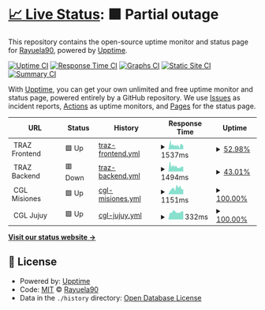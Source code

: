 # [📈 Live Status](https://Rayuela90.github.io/upptime-sacvefor): <!--live status--> **🟧 Partial outage**

This repository contains the open-source uptime monitor and status page for [Rayuela90](https://Rayuela90.github.io/upptime-sacvefor), powered by [Upptime](https://github.com/upptime/upptime).

[![Uptime CI](https://github.com/Rayuela90/upptime-sacvefor/workflows/Uptime%20CI/badge.svg)](https://github.com/Rayuela90/upptime-sacvefor/actions?query=workflow%3A%22Uptime+CI%22)
[![Response Time CI](https://github.com/Rayuela90/upptime-sacvefor/workflows/Response%20Time%20CI/badge.svg)](https://github.com/Rayuela90/upptime-sacvefor/actions?query=workflow%3A%22Response+Time+CI%22)
[![Graphs CI](https://github.com/Rayuela90/upptime-sacvefor/workflows/Graphs%20CI/badge.svg)](https://github.com/Rayuela90/upptime-sacvefor/actions?query=workflow%3A%22Graphs+CI%22)
[![Static Site CI](https://github.com/Rayuela90/upptime-sacvefor/workflows/Static%20Site%20CI/badge.svg)](https://github.com/Rayuela90/upptime-sacvefor/actions?query=workflow%3A%22Static+Site+CI%22)
[![Summary CI](https://github.com/Rayuela90/upptime-sacvefor/workflows/Summary%20CI/badge.svg)](https://github.com/Rayuela90/upptime-sacvefor/actions?query=workflow%3A%22Summary+CI%22)

With [Upptime](https://upptime.js.org), you can get your own unlimited and free uptime monitor and status page, powered entirely by a GitHub repository. We use [Issues](https://github.com/Rayuela90/upptime-sacvefor/issues) as incident reports, [Actions](https://github.com/Rayuela90/upptime-sacvefor/actions) as uptime monitors, and [Pages](https://Rayuela90.github.io/upptime-sacvefor) for the status page.

<!--start: status pages-->
<!-- This summary is generated by Upptime (https://github.com/upptime/upptime) -->
<!-- Do not edit this manually, your changes will be overwritten -->
<!-- prettier-ignore -->
| URL | Status | History | Response Time | Uptime |
| --- | ------ | ------- | ------------- | ------ |
| <img alt="" src="https://favicons.githubusercontent.com/null" height="13"> TRAZ Frontend | 🟩 Up | [traz-frontend.yml](https://github.com/Rayuela90/upptime-sacvefor/commits/HEAD/history/traz-frontend.yml) | <details><summary><img alt="Response time graph" src="./graphs/traz-frontend/response-time-week.png" height="20"> 1537ms</summary><br><a href="https://Rayuela90.github.io/upptime-sacvefor/history/traz-frontend"><img alt="Response time 1537" src="https://img.shields.io/endpoint?url=https%3A%2F%2Fraw.githubusercontent.com%2FRayuela90%2Fupptime-sacvefor%2FHEAD%2Fapi%2Ftraz-frontend%2Fresponse-time.json"></a><br><a href="https://Rayuela90.github.io/upptime-sacvefor/history/traz-frontend"><img alt="24-hour response time 1537" src="https://img.shields.io/endpoint?url=https%3A%2F%2Fraw.githubusercontent.com%2FRayuela90%2Fupptime-sacvefor%2FHEAD%2Fapi%2Ftraz-frontend%2Fresponse-time-day.json"></a><br><a href="https://Rayuela90.github.io/upptime-sacvefor/history/traz-frontend"><img alt="7-day response time 1537" src="https://img.shields.io/endpoint?url=https%3A%2F%2Fraw.githubusercontent.com%2FRayuela90%2Fupptime-sacvefor%2FHEAD%2Fapi%2Ftraz-frontend%2Fresponse-time-week.json"></a><br><a href="https://Rayuela90.github.io/upptime-sacvefor/history/traz-frontend"><img alt="30-day response time 1537" src="https://img.shields.io/endpoint?url=https%3A%2F%2Fraw.githubusercontent.com%2FRayuela90%2Fupptime-sacvefor%2FHEAD%2Fapi%2Ftraz-frontend%2Fresponse-time-month.json"></a><br><a href="https://Rayuela90.github.io/upptime-sacvefor/history/traz-frontend"><img alt="1-year response time 1537" src="https://img.shields.io/endpoint?url=https%3A%2F%2Fraw.githubusercontent.com%2FRayuela90%2Fupptime-sacvefor%2FHEAD%2Fapi%2Ftraz-frontend%2Fresponse-time-year.json"></a></details> | <details><summary><a href="https://Rayuela90.github.io/upptime-sacvefor/history/traz-frontend">52.98%</a></summary><a href="https://Rayuela90.github.io/upptime-sacvefor/history/traz-frontend"><img alt="All-time uptime 52.98%" src="https://img.shields.io/endpoint?url=https%3A%2F%2Fraw.githubusercontent.com%2FRayuela90%2Fupptime-sacvefor%2FHEAD%2Fapi%2Ftraz-frontend%2Fuptime.json"></a><br><a href="https://Rayuela90.github.io/upptime-sacvefor/history/traz-frontend"><img alt="24-hour uptime 52.98%" src="https://img.shields.io/endpoint?url=https%3A%2F%2Fraw.githubusercontent.com%2FRayuela90%2Fupptime-sacvefor%2FHEAD%2Fapi%2Ftraz-frontend%2Fuptime-day.json"></a><br><a href="https://Rayuela90.github.io/upptime-sacvefor/history/traz-frontend"><img alt="7-day uptime 52.98%" src="https://img.shields.io/endpoint?url=https%3A%2F%2Fraw.githubusercontent.com%2FRayuela90%2Fupptime-sacvefor%2FHEAD%2Fapi%2Ftraz-frontend%2Fuptime-week.json"></a><br><a href="https://Rayuela90.github.io/upptime-sacvefor/history/traz-frontend"><img alt="30-day uptime 52.98%" src="https://img.shields.io/endpoint?url=https%3A%2F%2Fraw.githubusercontent.com%2FRayuela90%2Fupptime-sacvefor%2FHEAD%2Fapi%2Ftraz-frontend%2Fuptime-month.json"></a><br><a href="https://Rayuela90.github.io/upptime-sacvefor/history/traz-frontend"><img alt="1-year uptime 52.98%" src="https://img.shields.io/endpoint?url=https%3A%2F%2Fraw.githubusercontent.com%2FRayuela90%2Fupptime-sacvefor%2FHEAD%2Fapi%2Ftraz-frontend%2Fuptime-year.json"></a></details>
| <img alt="" src="https://favicons.githubusercontent.com/null" height="13"> TRAZ Backend | 🟥 Down | [traz-backend.yml](https://github.com/Rayuela90/upptime-sacvefor/commits/HEAD/history/traz-backend.yml) | <details><summary><img alt="Response time graph" src="./graphs/traz-backend/response-time-week.png" height="20"> 1494ms</summary><br><a href="https://Rayuela90.github.io/upptime-sacvefor/history/traz-backend"><img alt="Response time 1494" src="https://img.shields.io/endpoint?url=https%3A%2F%2Fraw.githubusercontent.com%2FRayuela90%2Fupptime-sacvefor%2FHEAD%2Fapi%2Ftraz-backend%2Fresponse-time.json"></a><br><a href="https://Rayuela90.github.io/upptime-sacvefor/history/traz-backend"><img alt="24-hour response time 1494" src="https://img.shields.io/endpoint?url=https%3A%2F%2Fraw.githubusercontent.com%2FRayuela90%2Fupptime-sacvefor%2FHEAD%2Fapi%2Ftraz-backend%2Fresponse-time-day.json"></a><br><a href="https://Rayuela90.github.io/upptime-sacvefor/history/traz-backend"><img alt="7-day response time 1494" src="https://img.shields.io/endpoint?url=https%3A%2F%2Fraw.githubusercontent.com%2FRayuela90%2Fupptime-sacvefor%2FHEAD%2Fapi%2Ftraz-backend%2Fresponse-time-week.json"></a><br><a href="https://Rayuela90.github.io/upptime-sacvefor/history/traz-backend"><img alt="30-day response time 1494" src="https://img.shields.io/endpoint?url=https%3A%2F%2Fraw.githubusercontent.com%2FRayuela90%2Fupptime-sacvefor%2FHEAD%2Fapi%2Ftraz-backend%2Fresponse-time-month.json"></a><br><a href="https://Rayuela90.github.io/upptime-sacvefor/history/traz-backend"><img alt="1-year response time 1494" src="https://img.shields.io/endpoint?url=https%3A%2F%2Fraw.githubusercontent.com%2FRayuela90%2Fupptime-sacvefor%2FHEAD%2Fapi%2Ftraz-backend%2Fresponse-time-year.json"></a></details> | <details><summary><a href="https://Rayuela90.github.io/upptime-sacvefor/history/traz-backend">43.01%</a></summary><a href="https://Rayuela90.github.io/upptime-sacvefor/history/traz-backend"><img alt="All-time uptime 43.01%" src="https://img.shields.io/endpoint?url=https%3A%2F%2Fraw.githubusercontent.com%2FRayuela90%2Fupptime-sacvefor%2FHEAD%2Fapi%2Ftraz-backend%2Fuptime.json"></a><br><a href="https://Rayuela90.github.io/upptime-sacvefor/history/traz-backend"><img alt="24-hour uptime 43.01%" src="https://img.shields.io/endpoint?url=https%3A%2F%2Fraw.githubusercontent.com%2FRayuela90%2Fupptime-sacvefor%2FHEAD%2Fapi%2Ftraz-backend%2Fuptime-day.json"></a><br><a href="https://Rayuela90.github.io/upptime-sacvefor/history/traz-backend"><img alt="7-day uptime 43.01%" src="https://img.shields.io/endpoint?url=https%3A%2F%2Fraw.githubusercontent.com%2FRayuela90%2Fupptime-sacvefor%2FHEAD%2Fapi%2Ftraz-backend%2Fuptime-week.json"></a><br><a href="https://Rayuela90.github.io/upptime-sacvefor/history/traz-backend"><img alt="30-day uptime 43.01%" src="https://img.shields.io/endpoint?url=https%3A%2F%2Fraw.githubusercontent.com%2FRayuela90%2Fupptime-sacvefor%2FHEAD%2Fapi%2Ftraz-backend%2Fuptime-month.json"></a><br><a href="https://Rayuela90.github.io/upptime-sacvefor/history/traz-backend"><img alt="1-year uptime 43.01%" src="https://img.shields.io/endpoint?url=https%3A%2F%2Fraw.githubusercontent.com%2FRayuela90%2Fupptime-sacvefor%2FHEAD%2Fapi%2Ftraz-backend%2Fuptime-year.json"></a></details>
| <img alt="" src="https://favicons.githubusercontent.com/null" height="13"> CGL Misiones | 🟩 Up | [cgl-misiones.yml](https://github.com/Rayuela90/upptime-sacvefor/commits/HEAD/history/cgl-misiones.yml) | <details><summary><img alt="Response time graph" src="./graphs/cgl-misiones/response-time-week.png" height="20"> 1151ms</summary><br><a href="https://Rayuela90.github.io/upptime-sacvefor/history/cgl-misiones"><img alt="Response time 1151" src="https://img.shields.io/endpoint?url=https%3A%2F%2Fraw.githubusercontent.com%2FRayuela90%2Fupptime-sacvefor%2FHEAD%2Fapi%2Fcgl-misiones%2Fresponse-time.json"></a><br><a href="https://Rayuela90.github.io/upptime-sacvefor/history/cgl-misiones"><img alt="24-hour response time 1151" src="https://img.shields.io/endpoint?url=https%3A%2F%2Fraw.githubusercontent.com%2FRayuela90%2Fupptime-sacvefor%2FHEAD%2Fapi%2Fcgl-misiones%2Fresponse-time-day.json"></a><br><a href="https://Rayuela90.github.io/upptime-sacvefor/history/cgl-misiones"><img alt="7-day response time 1151" src="https://img.shields.io/endpoint?url=https%3A%2F%2Fraw.githubusercontent.com%2FRayuela90%2Fupptime-sacvefor%2FHEAD%2Fapi%2Fcgl-misiones%2Fresponse-time-week.json"></a><br><a href="https://Rayuela90.github.io/upptime-sacvefor/history/cgl-misiones"><img alt="30-day response time 1151" src="https://img.shields.io/endpoint?url=https%3A%2F%2Fraw.githubusercontent.com%2FRayuela90%2Fupptime-sacvefor%2FHEAD%2Fapi%2Fcgl-misiones%2Fresponse-time-month.json"></a><br><a href="https://Rayuela90.github.io/upptime-sacvefor/history/cgl-misiones"><img alt="1-year response time 1151" src="https://img.shields.io/endpoint?url=https%3A%2F%2Fraw.githubusercontent.com%2FRayuela90%2Fupptime-sacvefor%2FHEAD%2Fapi%2Fcgl-misiones%2Fresponse-time-year.json"></a></details> | <details><summary><a href="https://Rayuela90.github.io/upptime-sacvefor/history/cgl-misiones">100.00%</a></summary><a href="https://Rayuela90.github.io/upptime-sacvefor/history/cgl-misiones"><img alt="All-time uptime 100.00%" src="https://img.shields.io/endpoint?url=https%3A%2F%2Fraw.githubusercontent.com%2FRayuela90%2Fupptime-sacvefor%2FHEAD%2Fapi%2Fcgl-misiones%2Fuptime.json"></a><br><a href="https://Rayuela90.github.io/upptime-sacvefor/history/cgl-misiones"><img alt="24-hour uptime 100.00%" src="https://img.shields.io/endpoint?url=https%3A%2F%2Fraw.githubusercontent.com%2FRayuela90%2Fupptime-sacvefor%2FHEAD%2Fapi%2Fcgl-misiones%2Fuptime-day.json"></a><br><a href="https://Rayuela90.github.io/upptime-sacvefor/history/cgl-misiones"><img alt="7-day uptime 100.00%" src="https://img.shields.io/endpoint?url=https%3A%2F%2Fraw.githubusercontent.com%2FRayuela90%2Fupptime-sacvefor%2FHEAD%2Fapi%2Fcgl-misiones%2Fuptime-week.json"></a><br><a href="https://Rayuela90.github.io/upptime-sacvefor/history/cgl-misiones"><img alt="30-day uptime 100.00%" src="https://img.shields.io/endpoint?url=https%3A%2F%2Fraw.githubusercontent.com%2FRayuela90%2Fupptime-sacvefor%2FHEAD%2Fapi%2Fcgl-misiones%2Fuptime-month.json"></a><br><a href="https://Rayuela90.github.io/upptime-sacvefor/history/cgl-misiones"><img alt="1-year uptime 100.00%" src="https://img.shields.io/endpoint?url=https%3A%2F%2Fraw.githubusercontent.com%2FRayuela90%2Fupptime-sacvefor%2FHEAD%2Fapi%2Fcgl-misiones%2Fuptime-year.json"></a></details>
| <img alt="" src="https://favicons.githubusercontent.com/null" height="13"> CGL Jujuy | 🟩 Up | [cgl-jujuy.yml](https://github.com/Rayuela90/upptime-sacvefor/commits/HEAD/history/cgl-jujuy.yml) | <details><summary><img alt="Response time graph" src="./graphs/cgl-jujuy/response-time-week.png" height="20"> 332ms</summary><br><a href="https://Rayuela90.github.io/upptime-sacvefor/history/cgl-jujuy"><img alt="Response time 332" src="https://img.shields.io/endpoint?url=https%3A%2F%2Fraw.githubusercontent.com%2FRayuela90%2Fupptime-sacvefor%2FHEAD%2Fapi%2Fcgl-jujuy%2Fresponse-time.json"></a><br><a href="https://Rayuela90.github.io/upptime-sacvefor/history/cgl-jujuy"><img alt="24-hour response time 332" src="https://img.shields.io/endpoint?url=https%3A%2F%2Fraw.githubusercontent.com%2FRayuela90%2Fupptime-sacvefor%2FHEAD%2Fapi%2Fcgl-jujuy%2Fresponse-time-day.json"></a><br><a href="https://Rayuela90.github.io/upptime-sacvefor/history/cgl-jujuy"><img alt="7-day response time 332" src="https://img.shields.io/endpoint?url=https%3A%2F%2Fraw.githubusercontent.com%2FRayuela90%2Fupptime-sacvefor%2FHEAD%2Fapi%2Fcgl-jujuy%2Fresponse-time-week.json"></a><br><a href="https://Rayuela90.github.io/upptime-sacvefor/history/cgl-jujuy"><img alt="30-day response time 332" src="https://img.shields.io/endpoint?url=https%3A%2F%2Fraw.githubusercontent.com%2FRayuela90%2Fupptime-sacvefor%2FHEAD%2Fapi%2Fcgl-jujuy%2Fresponse-time-month.json"></a><br><a href="https://Rayuela90.github.io/upptime-sacvefor/history/cgl-jujuy"><img alt="1-year response time 332" src="https://img.shields.io/endpoint?url=https%3A%2F%2Fraw.githubusercontent.com%2FRayuela90%2Fupptime-sacvefor%2FHEAD%2Fapi%2Fcgl-jujuy%2Fresponse-time-year.json"></a></details> | <details><summary><a href="https://Rayuela90.github.io/upptime-sacvefor/history/cgl-jujuy">100.00%</a></summary><a href="https://Rayuela90.github.io/upptime-sacvefor/history/cgl-jujuy"><img alt="All-time uptime 100.00%" src="https://img.shields.io/endpoint?url=https%3A%2F%2Fraw.githubusercontent.com%2FRayuela90%2Fupptime-sacvefor%2FHEAD%2Fapi%2Fcgl-jujuy%2Fuptime.json"></a><br><a href="https://Rayuela90.github.io/upptime-sacvefor/history/cgl-jujuy"><img alt="24-hour uptime 100.00%" src="https://img.shields.io/endpoint?url=https%3A%2F%2Fraw.githubusercontent.com%2FRayuela90%2Fupptime-sacvefor%2FHEAD%2Fapi%2Fcgl-jujuy%2Fuptime-day.json"></a><br><a href="https://Rayuela90.github.io/upptime-sacvefor/history/cgl-jujuy"><img alt="7-day uptime 100.00%" src="https://img.shields.io/endpoint?url=https%3A%2F%2Fraw.githubusercontent.com%2FRayuela90%2Fupptime-sacvefor%2FHEAD%2Fapi%2Fcgl-jujuy%2Fuptime-week.json"></a><br><a href="https://Rayuela90.github.io/upptime-sacvefor/history/cgl-jujuy"><img alt="30-day uptime 100.00%" src="https://img.shields.io/endpoint?url=https%3A%2F%2Fraw.githubusercontent.com%2FRayuela90%2Fupptime-sacvefor%2FHEAD%2Fapi%2Fcgl-jujuy%2Fuptime-month.json"></a><br><a href="https://Rayuela90.github.io/upptime-sacvefor/history/cgl-jujuy"><img alt="1-year uptime 100.00%" src="https://img.shields.io/endpoint?url=https%3A%2F%2Fraw.githubusercontent.com%2FRayuela90%2Fupptime-sacvefor%2FHEAD%2Fapi%2Fcgl-jujuy%2Fuptime-year.json"></a></details>

<!--end: status pages-->

[**Visit our status website →**](https://Rayuela90.github.io/upptime-sacvefor)

## 📄 License

- Powered by: [Upptime](https://github.com/upptime/upptime)
- Code: [MIT](./LICENSE) © [Rayuela90](https://Rayuela90.github.io/upptime-sacvefor)
- Data in the `./history` directory: [Open Database License](https://opendatacommons.org/licenses/odbl/1-0/)
